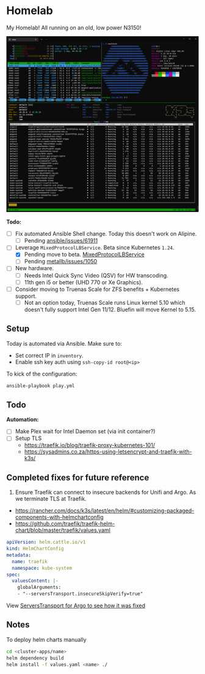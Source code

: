 # Homelab

My Homelab! All running on an old, low power N3150!

![Screenshot of running apps.](homelab.png)

**Todo:**

- [ ] Fix automated Ansible Shell change. Today this doesn't work on Alipine. 
  - [ ] Pending [ansible/issues/61911](https://github.com/ansible/ansible/issues/61911)
- [ ] Leverage `MixedProtocolLBService`. Beta since Kubernetes `1.24`.
  - [X] Pending move to beta. [MixedProtocolLBService](https://github.com/kubernetes/enhancements/issues/1435)
  - [ ] Pending [metallb/issues/1050](https://github.com/metallb/metallb/issues/1050)
- [ ] New hardware.
  - [ ] Needs Intel Quick Sync Video (QSV) for HW transcoding.
  - [ ] 11th gen i5 or better (UHD 770 or Xe Graphics). 
- [ ] Consider moving to Truenas Scale for ZFS benefits + Kubernetes support.
  - [ ] Not an option today, Truenas Scale runs Linux kernel 5.10 which doesn't fully support Intel Gen 11/12. Bluefin will move Kernel to 5.15.

## Setup

Today is automated via Ansible. Make sure to:
- Set correct IP in `inventory`. 
- Enable ssh key auth using `ssh-copy-id root@<ip>` 

To kick of the configuration:

```sh
ansible-playbook play.yml
```

## Todo

**Automation:**

- [ ] Make Plex wait for Intel Daemon set (via init container?)
- [ ] Setup TLS 
  - https://traefik.io/blog/traefik-proxy-kubernetes-101/
  - https://sysadmins.co.za/https-using-letsencrypt-and-traefik-with-k3s/

## Completed fixes for future reference

1. Ensure Traefik can connect to insecure backends for Unifi and Argo. As we terminate TLS at Traefik.
  - https://rancher.com/docs/k3s/latest/en/helm/#customizing-packaged-components-with-helmchartconfig
  - https://github.com/traefik/traefik-helm-chart/blob/master/traefik/values.yaml

```yaml 
apiVersion: helm.cattle.io/v1
kind: HelmChartConfig
metadata:
  name: traefik
  namespace: kube-system
spec:
  valuesContent: |-
    globalArguments:
    - "--serversTransport.insecureSkipVerify=true"
```

View [ServersTransport for Argo to see how it was fixed](/k8s/cluster-apps/argocd/custom.yaml)

## Notes

To deploy helm charts manually

```sh
cd <cluster-apps/name>
helm dependency build
helm install -f values.yaml <name> ./
```